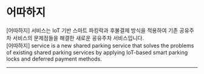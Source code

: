 # 어따하지


[어따하지] 서비스는 IoT 기반 스마트 파킹락과 후불결제 방식을 적용하여 기존 공유주차 서비스의 문제점들을 해결한 새로운 굥유주차 서비스입니다.</br>
[어따하지] service is a new shared parking service that solves the problems of existing shared parking services by applying IoT-based smart parking locks and deferred payment methods.

----

